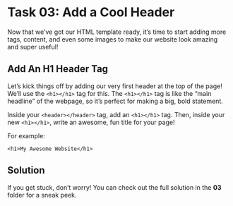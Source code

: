 # Task 03: Add a Cool Header

Now that we’ve got our HTML template ready, it’s time to start adding more tags, content, and even some images to make our website look amazing and super useful!

## Add An H1 Header Tag

Let’s kick things off by adding our very first header at the top of the page! We’ll use the `<h1></h1>` tag for this. The `<h1></h1>` tag is like the “main headline” of the webpage, so it’s perfect for making a big, bold statement.

Inside your `<header></header>` tag, add an `<h1></h1>` tag. Then, inside your new `<h1></h1>`, write an awesome, fun title for your page!

For example:

`<h1>My Awesome Website</h1>`

## Solution

If you get stuck, don’t worry! You can check out the full solution in the **03** folder for a sneak peek.

